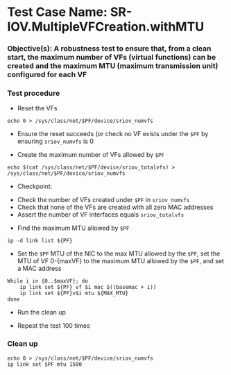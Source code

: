 # Test Case Name: SR-IOV.MultipleVFCreation.withMTU

### Objective(s): A robustness test to ensure that, from a clean start, the maximum number of VFs (virtual functions) can be created and the maximum MTU (maximum transmission unit) configured for each VF

### Test procedure

* Reset the VFs
```
echo 0 > /sys/class/net/$PF/device/sriov_numvfs
```

* Ensure the reset succeeds (or check no VF exists under the ```$PF``` by ensuring ```sriov_numvfs``` is 0

* Create the maximum number of VFs allowed by ```$PF```
```
echo $(cat /sys/class/net/$PF/device/sriov_totalvfs) > /sys/class/net/$PF/device/sriov_numvfs
```

* Checkpoint:
 - Check the number of VFs created under ```$PF``` in ```sriov_numvfs```
 - Check that none of the VFs are created with all zero MAC addresses
 - Assert the number of VF interfaces equals ```sriov_totalvfs```

* Find the maximum MTU allowed by ```$PF```
```
ip -d link list ${PF}
```

* Set the ```$PF``` MTU of the NIC to the max MTU allowed by the ```$PF```, set the MTU of VF 0-{maxVF} to the maximum MTU allowed by the ```$PF```, and set a MAC address
```
While i in {0..$maxVF}; do
    ip link set ${PF} vf $i mac $((basemac + i))
    ip link set ${PF}v$i mtu ${MAX_MTU}
done
```

* Run the clean up

* Repeat the test 100 times

### Clean up
```
echo 0 > /sys/class/net/$PF/device/sriov_numvfs
ip link set $PF mtu 1500
```
